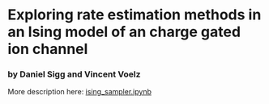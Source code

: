 # Exploring rate estimation methods in an Ising model of an charge gated ion channel

### by Daniel Sigg and Vincent Voelz


More description here: [ising_sampler.ipynb](ising_sampler.ipynb)
